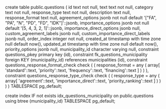 create table public.questions (
  id text not null,
  text text not null,
  category text not null,
  response_type text not null,
  description text null,
  response_format text null,
  agreement_options jsonb not null default '["FA", "PA", "N", "PD", "FD", "IDK"]'::jsonb,
  importance_options jsonb not null default '[5, 4, 3, 2, 1]'::jsonb,
  importance_direct_options jsonb null,
  custom_agreement_labels jsonb null,
  custom_importance_direct_labels jsonb null,
  order_index integer not null,
  created_at timestamp with time zone null default now(),
  updated_at timestamp with time zone null default now(),
  priority_options jsonb null,
  municipality_id character varying null,
  constraint questions_pkey primary key (id),
  constraint fk_questions_municipality foreign KEY (municipality_id) references municipalities (id),
  constraint questions_response_format_check check (
    (
      response_format = any (
        array[
          'standard'::text,
          'priority'::text,
          'frequency'::text,
          'financing'::text
        ]
      )
    )
  ),
  constraint questions_response_type_check check (
    (
      response_type = any (
        array[
          'agreement'::text,
          'importance_direct'::text,
          'priority_ranking'::text
        ]
      )
    )
  )
) TABLESPACE pg_default;

create index IF not exists idx_questions_municipality on public.questions using btree (municipality_id) TABLESPACE pg_default;